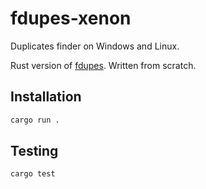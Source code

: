 # fdupes-xenon
Duplicates finder on Windows and Linux. 
<!---
[![NPM Version][npm-image]][npm-url]
[![Build Status][travis-image]][travis-url]
[![Downloads Stats][npm-downloads]][npm-url]
-->
<!---
Crposs-platform and 
-->
Rust version of [fdupes](https://github.com/adrianlopezroche/fdupes). Written from scratch. 

[//]:![](header.png)

## Installation

```sh
cargo run .
```

## Testing

```sh
cargo test
```
<!---
## Usage example

A few motivating and useful examples of how your product can be used. Spice this up with code blocks and potentially more screenshots.

## Development setup

Describe how to install all development dependencies and how to run an automated test-suite of some kind. Potentially do this for multiple platforms.

```sh
make install
npm test
```

## Release History

* 0.2.1
    * CHANGE: Update docs (module code remains unchanged)
* 0.2.0
    * CHANGE: Remove `setDefaultXYZ()`
    * ADD: Add `init()`
* 0.1.1
    * FIX: Crash when calling `baz()` (Thanks @GenerousContributorName!)
* 0.1.0
    * The first proper release
    * CHANGE: Rename `foo()` to `bar()`
* 0.0.1
    * Work in progress
-->